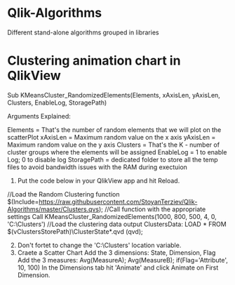 # Qlik-Algorithms
Different stand-alone algorithms grouped in libraries


# Clustering animation chart in QlikView

Sub KMeansCluster_RandomizedElements(Elements, xAxisLen, yAxisLen, Clusters, EnableLog, StoragePath)

Arguments Explained:

Elements = That's the number of random elements that we will plot on the scatterPlot
xAxisLen = Maximum random value on the x axis
yAxisLen = Maximum random value on the y axis
Clusters = That's the K - number of cluster groups where the elements will be assigned
EnableLog = 1 to enable Log; 0 to disable log
StoragePath = dedicated folder to store all the temp files to avoid bandwidth issues with the RAM during exectuion


1. Put the code below in your QlikView app and hit Reload.

//Load the Random Clustering function
$(Include=https://raw.githubusercontent.com/StoyanTerziev/Qlik-Algorithms/master/Clusters.qvs);
//Call function with the appropriate settings
Call KMeansCluster_RandomizedElements(1000, 800, 500, 4, 0, 'C:\Clusters\')
//Load the clustering data output
ClustersData: LOAD * FROM $(vClustersStorePath)\ClusterState*.qvd (qvd);

2. Don't fortet to change the 'C:\Clusters\' location variable.
3. Craete a Scatter Chart
   Add the 3 dimensions: State, Dimension, Flag
   Add the 3 measures: Avg(MeasureA); Avg(MeasureB); if(Flag='Attribute', 10, 100)
   In the Dimensions tab hit 'Animate' and click Animate on First Dimension.
  
